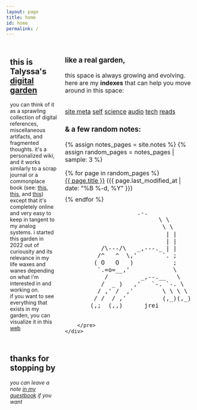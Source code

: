 ```yaml
---
layout: page
title: home
id: home
permalink: /
---
```


<html>
<head>
  <meta charset="UTF-8">
  <title>Talyssa's Digital Garden</title>
  <style>
    /* Define the layout of the two columns */
    .container {
      display: flex;
      flex-direction: row;
      max-width: 100%;
      margin: 0 auto;
    }
    .left-column {
      flex: 70%;
      padding: 10px;
      box-sizing: border-box;
    }
    .right-column {
      flex: 30%;
      padding: 10px;
      box-sizing: border-box;
      font-size: 16px;
    }
    /* Style the recent edits list */
    ul {
      list-style-type: none;
      padding: 0;
    }
    li {
      margin-bottom: 10px;
    }
  </style>
</head>
<body>
  <div class="container">
    <div class="left-column">
      <h2>this is Talyssa's <a class="internal-link" href="/what-is-digital-gardening">digital garden</a></h2>
      <p>you can think of it as a sprawling collection of digital references, miscellaneous artifacts, and fragmented thoughts. it's a personalized wiki, and it works similarly to a scrap journal or a commonplace book (see: <a class="external-link" href="https://youtu.be/aaHEgPk0tNM">this</a>, <a class="external-link" href="https://youtu.be/XFUQJtOcras">this</a>, and <a class="external-link" href="https://youtu.be/T_S7Uiy03pw?t=731">this</a>) except that it's completely online and very easy to keep in tangent to my analog systems. i started this garden in 2022 out of curiousity and its relevance in my life waxes and wanes depending on what i'm interested in and working on. <br> if you want to see everything that exists in my garden, you can visualize it in this <a class="internal-link" href="/web">web</a></p><br>
      <h2>thanks for stopping by</h2>
      <p><i> you can leave a note <a class="external-link" href="https://www.yourworldoftext.com/~talyssa.txt/">in my guestbook</a> if you want</i></p>
    </div>
    <div class="right-column">
      <p><h3>like a real garden,</h3>this space is always growing and evolving. here are my <b>indexes</b> that can help you move around in this space:</p><br>
      <a class="internal-link" href="/site-meta">site meta</a>
      <a class="internal-link" href="/self">self</a>
      <a class="internal-link" href="/science">science</a>
      <a class="internal-link" href="/audio">audio</a>
      <a class="internal-link" href="/tech">tech</a>
      <a class="internal-link" href="/reads">reads</a>
      <p><h3>& a few random notes:</h3></p>
      {% assign notes_pages = site.notes %}
      {% assign random_pages = notes_pages | sample: 3 %}
      <ul>
        {% for page in random_pages %}
          <li><a href="{{ page.url }}">{{ page.title }}</a> ({{ page.last_modified_at | date: "%B %-d, %Y" }})</li>
        {% endfor %}
      </ul>
       <pre>
                    .-.
                          \ \
                           \ \
                            | |
                            | |
          /\---/\   _,---._ | |
         /^   ^  \,'       `. ;
        ( O   O   )           ;
         `.=o=__,'            \
           /         _,--.__   \
          /  _ )   ,'   `-. `-. \
         / ,' /  ,'        \ \ \ \
        / /  / ,'          (,_)(,_)
       (,;  (,,)      jrei
                            
        </pre>
    </div>
  </div>
</body>
</html>

<style>
  .wrapper {
    max-width: 46em;
  }
</style>
